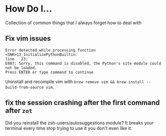 # How Do I...
Collection of common things that I always forget how to deal with

## Fix vim issues
```
Error detected while processing function <SNR>13_InitializePythonBuiltin:
line   23:
E887: Sorry, this command is disabled, the Python's site module could not be loaded.
Press ENTER or type command to continue
```

Uninstall and recompile vim with `brew remove vim && brew install --build-from-source vim`.

## fix the session crashing after the first command after `zot`
Did you reinstall the zsh-users/autosuggestions module? It breaks your terminal
every time stop trying to use it you don't even like it.
